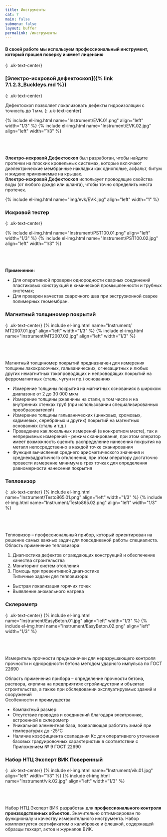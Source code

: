 ```yaml
---
title: Инструменты
cat: 7
main: false
submenu: false
layout: buffer
permalink: /инструменты
---
```


#### **В своей работе мы используем профессиональный инструмент, который прошел поверку и имеет лицензию**
{: .uk-text-center}
### **[Электро-искровой дефектоскоп]({% link 7.1.2.3_Buckleys.md %})**
{: .uk-text-center}

Дефектоскоп позволяет локализовать дефекты гидроизоляции с точность до 1 мм.
{: .uk-text-center}

{% include el-img.html name="Instrument/EVK.01.png" align="left" width="1/3" %}
{% include el-img.html name="Instrument/EVK.02.jpg" align="left" width="1/3" %}

###### &nbsp;  

**Электро-искровой Дефектоскоп** был разработан, чтобы найдите протечки на плоских кровельных системах, которые включают диэлектрические мембранные накладки как однополые, асфальт, битум и жидкие применяемые на крышах.  
**Электро-искровой Дефектоскоп** использует проводящие свойства воды (от любого дождя или шланга), чтобы точно определить места протечек.

{% include el-img.html name="img/evk/EVK.jpg" align="left" width="1" %}


### **Искровой тестер**
{: .uk-text-center}
 
{% include el-img.html name="Instrument/PST100.01.png" align="left" width="1/3" %}
{% include el-img.html name="Instrument/PST100.02.jpg" align="left" width="1/3" %}
###### &nbsp;  

**Применение:**

*	Для оперативной проверки однородности сварных соединений пластиковых конструкций в химической промышленности и трубных системах;  
*	Для проверки качества сварочного шва при экструзионной сварке полимерных геомембран.

### **Магнитный толщиномер покрытий**
{: .uk-text-center}
{% include el-img.html name="Instrument/МТ2007.01.jpg" align="left" width="1/3" %}
{% include el-img.html name="Instrument/МТ2007.02.jpg" align="left" width="1/3" %}
###### &nbsp;  

Магнитный толщиномер покрытий предназначен для измерения толщины лакокрасочных, гальванических, огнезащитных и любых других немагнитных токопроводящих и непроводящих покрытий на ферромагнитных (сталь, чугун и пр.) основаниях  

*	Измерение толщины покрытия на магнитных основаниях в широком диапазоне от 2 до 30 000 мкм  
*	Измерение толщины ржавчины на стали, в том числе и на внутренних стенках труб (при использовании специализированных преобразователей)  
*	Измерение толщины гальванических (цинковых, хромовых, кадмиевых, серебряных и других) покрытий на магнитных основаниях (сталь и т.д.)  
*	Проведение как локальных измерений (в конкретном месте), так и непрерывных измерений - режим сканирования, при этом оператор имеет возможность оценить распределение нанесения покрытия на металл непосредственно в каждой точке сканирования  
*	Функция вычисления среднего арифметического значения и среднеквадратичного отклонения, при этом оператору достаточно провести измерение минимум в трех точках для определения равномерности нанесения покрытия  
   
### **Тепловизор**
{: .uk-text-center}
{% include el-img.html name="Instrument/Testo865.01.png" align="left" width="1/3" %}
{% include el-img.html name="Instrument/Testo865.02.png" align="left" width="1/3" %}
###### &nbsp;  

Тепловизор – профессиональный прибор, который ориентирован на решение самых важных задач для повседневной работы специалиста.  
Область применение тепловизора:  
1) Диагностика дефектов ограждающих конструкций и обеспечение качества строительства   
2) Мониторинг систем отопления  
3) Помощь при превентивной диагностике  
   Типичные задачи для тепловизора:  
- Быстрая локализация горячих точек  
- Выявление аномального нагрева
     
### **Склерометр**
{: .uk-text-center}
{% include el-img.html name="Instrument/EasyBeton.01.jpg" align="left" width="1/3" %}
{% include el-img.html name="Instrument/EasyBeton.02.png" align="left" width="1/3" %}
###### &nbsp;  

Измеритель прочности предназначен для неразрушающего контроля прочности и однородности бетона методом ударного импульса по ГОСТ 22690   

Область применения прибора – определение прочности бетона, раствора, кирпича на предприятиях стройиндустрии и объектах строительства, а также при обследовании эксплуатируемых зданий и сооружений   
Особенности и преимущества   
- Компактный размер 
- Отсутствие проводов и соединений благодаря электронике, встроенной в склерометр 
- Уникальная элементная база, позволяющая работать зимой при температурах до -25°С 
- Наличие коэффициента совпадения Кс для оперативного уточнения базовых градуировочных характеристик в соответствии с Приложением № 9 ГОСТ 22690
   
### **Набор НТЦ Эксперт ВИК Поверенный**
{: .uk-text-center}
{% include el-img.html name="Instrument/vik.01.jpg" align="left" width="1/3" %}
{% include el-img.html name="Instrument/vik.02.jpg" align="left" width="1/3" %}
###### &nbsp;  

Набор НТЦ Эксперт ВИК разработан для **профессионального контроля производственных объектов.** Значительно оптимизирован по функционалу и качеству измерительного инструмента. Набор комплектуется сертификатом о калибровке и флешкой, содержащей образцы техкарт, актов и журналов ВИК. 

